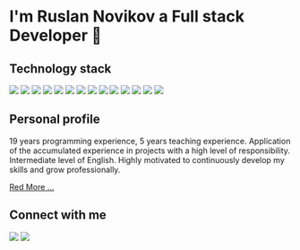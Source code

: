 # I'm Ruslan Novikov a Full stack Developer 👋

## Technology stack 
<a href='https://t.me/nofikoff'><img src="https://img.shields.io/badge/javascript%20-%23323330.svg?&style=for-the-badge&logo=javascript&logoColor=%23F7DF1E"></a> <a href='https://t.me/nofikoff'><img src="https://img.shields.io/badge/node.js%20-%2343853D.svg?&style=for-the-badge&logo=node.js&logoColor=white"></a> <a href='https://t.me/nofikoff'><img src="https://img.shields.io/badge/typescript%20-%23007ACC.svg?&style=for-the-badge&logo=typescript&logoColor=white"></a> <a href='https://t.me/nofikoff'><img src="https://img.shields.io/badge/react%20-%2320232a.svg?&style=for-the-badge&logo=react&logoColor=%2361DAFB"></a> <a href='https://t.me/nofikoff'><img src="https://img.shields.io/badge/php-%23777BB4.svg?&style=for-the-badge&logo=php&logoColor=white"></a> <a href='https://t.me/nofikoff'><img src="https://img.shields.io/badge/symfony-%23777BB4.svg?&style=for-the-badge&logo=symfony&logoColor=white"></a> <a href='https://t.me/nofikoff'><img src="https://img.shields.io/badge/laravel-%23777BB4.svg?&style=for-the-badge&logo=laravel&logoColor=white"></a> <a href='https://t.me/nofikoff'><img src="https://img.shields.io/badge/yii2-%23777BB4.svg?&style=for-the-badge&logo=yii2&logoColor=white"></a> <a href='https://t.me/nofikoff'><img src="https://img.shields.io/badge/go-%2300ADD8.svg?&style=for-the-badge&logo=go&logoColor=white"></a> <a href='https://t.me/nofikoff'><img src="https://img.shields.io/badge/mysql-%2300f.svg?&style=for-the-badge&logo=mysql&logoColor=white"></a> <a href='https://t.me/nofikoff'><img src="https://img.shields.io/badge/heroku%20-430098.svg?&style=for-the-badge&logo=heroku&logoColor=white"></a> <a href='https://t.me/nofikoff'><img src="https://img.shields.io/badge/Ubuntu-%23232F3E?logo=ubuntu&logoColor=white&style=for-the-badge" /></a> <a href='https://t.me/nofikoff'><img src="https://img.shields.io/badge/Amazon%20AWS-%23232F3E?logo=amazon-aws&logoColor=white&style=for-the-badge" /></a> <a href='https://t.me/nofikoff'><img src="https://img.shields.io/badge/shell_script%20-%23121011.svg?&style=for-the-badge&logo=gnu-bash&logoColor=white" /></a>

## Personal profile
19 years programming experience, 5 years teaching experience.
Application of the accumulated experience in projects with a high level of responsibility. 
Intermediate level of English.
Highly motivated to continuously develop my skills and grow professionally. 

<a href='https://Novikov.ua/about'>Red More ...</a>

## Connect with me 
<a href='https://www.linkedin.com/in/terminovo/'><img src="https://img.shields.io/badge/linkedin-%230077B5.svg?&style=for-the-badge&logo=linkedin&logoColor=white" /></a> <a href='https://t.me/nofikoff'><img src="https://img.shields.io/badge/telegram-D14836?color=2CA5E0&style=for-the-badge&logo=telegram&logoColor=white" /></a>









